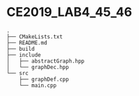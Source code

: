 # CE2019_LAB4_45_46

```
.
├── CMakeLists.txt
├── README.md
├── build
├── include
│   ├── abstractGraph.hpp
│   └── graphDec.hpp
└── src
    ├── graphDef.cpp
    └── main.cpp
```
